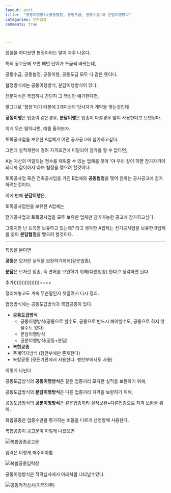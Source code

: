 ```yaml
---
layout: post
title:  "공동이행방식(공동협정, 공동도급, 공동수급)과 분담이행방식"
categories: 전자입찰
comments: true



---
```


입찰을 하다보면 협정이라는 말이 자주 나온다.

특히 공고문에 보면 매번 단어가 조금씩 바뀌는데, 

공동수급, 공동협정, 공동이행, 공동도급 모두 다 같은 뜻이다.



협정방식에는 공동이행방식, 분담이행방식이 있다.

전문지식은 복잡하니 간단히 그 핵심만 얘기한다면, 

말그대로 '협정'이기 때문에 2개이상의 당사자가 계약을 맺는것인데

**공동이행**은 업종이 같은경우, **분담이행**은 업종이 다른경우 많이 사용한다고 보면된다.



이게 무슨 말이냐면, 예를 들어보자.

토목공사업을 보유한 A업체가 어떤 공사공고에 참가하고싶다.

그런데 실적제한에 걸려 자격조건에 미달되어 참가를 할 수 없다면, 

A는 자신의 미달되는 점수를 채워줄 수 있는 업체를 찾아 '야 우리 같이 하면 참가자격이 되니까 같이하자'라며 협정을 맺으려 할것이다.

토목공사업 혹은 건축공사업을 가진 B업체와 **공동협정**을 맺어 원하는 공사공고에 참가하려는것이다.





이에 반해 **분담이행**은, 

토목공사업만을 보유한 A업체는

전기공사업과 토목공사업을 모두 보유한 업체만 참가가능한 공고에 참가하고싶다.

그렇지만 난 토목만 보유하고 있는데? 라고 생각한 A업체는 전기공사업을 보유한 B업체를 찾아 **분담협정**을 맺으려 할것이다. 



------

특징을 본다면 

**공동**은 모자란 실적을 보완하기위해(같은업종), 

**분담**은 모자란 업종, 즉 면허를 보완하기 위해(다른업종) 한다고 생각하면 된다.





추가))))))))))))))))++++

정리해놓고도 계속 무슨말인지 헷갈려서 다시 정리.

협정방식에는 공동도급방식과 복합공종이 있다.

* **공동도급방식**
  * 공동이행방식(공동으로 할수도, 공동으로 반드시 해야할수도, 공동으로 하지 않을수도 있다)
  * 분담이행방식
  * 공분이행방식(공동+분담)
*  **복합공종**
  * 주계약자방식 (행안부에만 존재한다)
  * 복합공종 (모든기관에서 사용한다. 행안부에서도 사용)

이렇게 나뉜다



공동도급방식의 **공동이행방식**은 같은 업종끼리 모자란 실적을 보완하기 위해,

공동도급방식의 **분담이행방식**은 다른 업종끼리 자격을 보완하기 위해,

공동도급방식의 **공분이행방식**은 같은업종끼리 실적보완+다른업종으로 자격 보완을 위해,

복합공종은 업종수만큼 평가하는 비율을 다르게 산정할때 사용한다.



복합공종이 공고문이 이렇게 나왔으면 

![복합공종공고문](https://github.com/soraji/TIL/blob/master/img/복합공종공고문.PNG)

입력은 이렇게 해주어야함

![복합공종입력창](https://github.com/soraji/TIL/blob/master/img/복합공종입력창.PNG)





공동이행방식은 적격심사에서 아래처럼 나타날수있다.

![공동적격심사(지역의무)](https://github.com/soraji/TIL/blob/master/img/공동적격심사(지역의무).PNG)